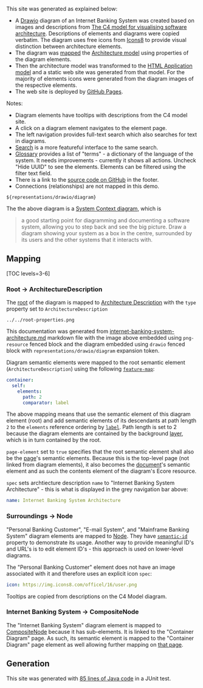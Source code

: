 This site was generated as explained below:

* A [Drawio](https://www.drawio.com/) diagram of an Internet Banking System was created based on images and descriptions from [The C4 model for visualising software architecture](https://c4model.com/). Descriptions of elements and diagrams were copied verbatim. The diagram uses free icons from [Icons8](https://icons8.com/) to provide visual distinction between architecture elements. 
* The diagram was [mapped](https://github.com/Nasdanika-Models/family#mapping) the [Architecture model](https://architecture.models.nasdanika.org/) using properties of the diagram elements.
* Then the architecture model was transformed to the [HTML Application model](https://html-app.models.nasdanika.org/index.html) and a static web site was generated from that model. For the majority of elements icons were generated from the diagram images of the respective elements.
* The web site is deployed by [GitHub Pages](https://pages.github.com/).

Notes:

* Diagram elements have tooltips with descriptions from the C4 model site.
* A click on a diagram element navigates to the element page.
* The left navigation provides full-text search which also searches for text in diagrams.
* [Search](search.html) is a more featureful interface to the same search. 
* [Glossary](glossary.html) provides a list of "terms" - a dictionary of the language of the system. It needs improvements - currently it shows all actions. Uncheck "Hide UUID" to see the elements. Elements can be filtered using the filter text field.
* There is a link to the [source code on GitHub](https://github.com/Nasdanika-Models/architecture/tree/main/demos/internet-banking-system) in the footer.
* Connections (relationships) are not mapped in this demo.

```drawio
${representations/drawio/diagram}
```

The the above diagram is a [System Context diagram](https://c4model.com/#SystemContextDiagram), which is

> a good starting point for diagramming and 
> documenting a software system, allowing you to step back 
> and see the big picture. Draw a diagram showing your system as a box
>  in the centre, surrounded by its users and the other systems that it
> interacts with.

## Mapping

[TOC levels=3-6]

### Root -> ArchitectureDescription

The [root](https://drawio.models.nasdanika.org/references/eClassifiers/Root/index.html) of the diagram is mapped to [Architecture Description](https://architecture.models.nasdanika.org/references/eClassifiers/ArchitectureDescription/index.html)
with the ``type`` property set to ``ArchitectureDescription``

```png-resource
../../root-properties.png
```

This documentation was generated from [internet-banking-system-architecture.md](https://github.com/Nasdanika-Models/architecture/blob/main/demos/internet-banking-system/internet-banking-system-architecture.md) markdown file with the image above embedded using ``png-resource`` fenced block
and the diagram embedded using ``drawio`` fenced block with ``representations/drawio/diagram`` expansion token.

Diagram semantic elements were mapped to the root semantic element (``ArchitectureDescription``) using the following [``feature-map``](https://github.com/Nasdanika-Models/family#feature-map):

```yaml
container:
  self: 
    elements:
      path: 2
      comparator: label
```

The above mapping means that use the semantic element of this diagram element (root) and add semantic elements of its descendants at path length ``2`` to the ``elements`` reference ordering by [``label``](https://github.com/Nasdanika-Models/family#label).
Path length is set to 2 because the diagram elements are contained by the background [layer](https://drawio.models.nasdanika.org/references/eClassifiers/Layer/index.html), which is in turn contained by the root.

``page-element`` set to ``true`` specifies that the root semantic element shall also be the [page](https://drawio.models.nasdanika.org/references/eClassifiers/Page/index.html)'s semantic elements. 
Because this is the top-level page (not linked from diagram elements), it also becomes the [document](https://drawio.models.nasdanika.org/references/eClassifiers/Document/index.html)'s semantic element and as such the contents element of the diagram's Ecore resource.

``spec`` sets archtiecture description ``name`` to "Internet Banking System Architecture" - this is what is displayed in the grey navigation bar above:

```yaml
name: Internet Banking System Architecture
```

### Surroundings -> Node

"Personal Banking Customer", "E-mail System", and "Mainframe Banking System" diagram elements are mapped to [Node](https://architecture.models.nasdanika.org/references/eClassifiers/Node/index.html).
They have [``semantic-id``](https://github.com/Nasdanika-Models/family#semantic-id) property to demonstrate its usage. 
Another way to provide meaningful ID's and URL's is to edit element ID's - this approach is used on lower-level diagrams.

The "Personal Banking Customer" element does not have an image associated with it and therefore uses an explicit icon ``spec``:

```yaml
icon: https://img.icons8.com/officel/16/user.png
```

Tooltips are copied from descriptions on the C4 Model diagram.

### Internet Banking System -> CompositeNode

The "Internet Banking System" diagram element is mapped to [CompositeNode](https://architecture.models.nasdanika.org/references/eClassifiers/CompositeNode/index.html) because it has sub-elements.
It is linked to the "Container Diagram" page. As such, its semantic element is mapped to the "Container Diagram" page element as well allowing further mapping on [that page](references/elements/internet-banking-system/index.html).

## Generation

This site was generated with [85 lines of Java code](https://github.com/Nasdanika-Models/architecture/blob/main/demos/internet-banking-system/src/test/java/org/nasdanika/models/architecture/demos/ibs/tests/TestInternetBankingSystemSiteGen.java#L33) in a JUnit test.
